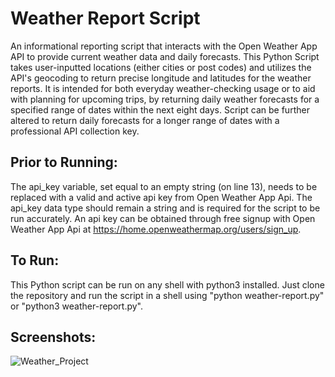 # Weather Report Script
An informational reporting script that interacts with the Open Weather App API to provide current weather data and daily forecasts. This Python Script takes user-inputted locations (either cities or post codes) and utilizes the API's geocoding to return precise longitude and latitudes for the weather reports. It is intended for both everyday weather-checking usage or to aid with planning for upcoming trips, by returning daily weather forecasts for a specified range of dates within the next eight days. Script can be further altered to return daily forecasts for a longer range of dates with a professional API collection key.

## Prior to Running:
The api_key variable, set equal to an empty string (on line 13), needs to be replaced with a valid and active api key from Open Weather App Api. The api_key data type should remain a string and is required for the script to be run accurately. An api key can be obtained through free signup with Open Weather App Api at https://home.openweathermap.org/users/sign_up. 

## To Run:
This Python script can be run on any shell with python3 installed. Just clone the repository and run the script in a shell using "python weather-report.py" or "python3 weather-report.py".

## Screenshots:
![Weather_Project](https://user-images.githubusercontent.com/102393842/217400357-e541e1d3-20ec-4774-93da-4183d04fed70.png)
